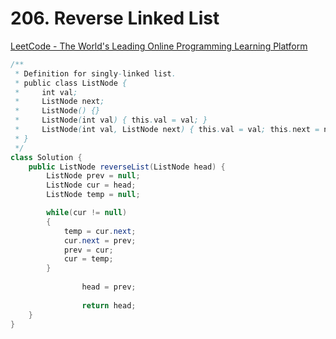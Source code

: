 # 206. Reverse Linked List

[LeetCode - The World's Leading Online Programming Learning Platform](https://leetcode.com/problems/reverse-linked-list/description/)

```java
/**
 * Definition for singly-linked list.
 * public class ListNode {
 *     int val;
 *     ListNode next;
 *     ListNode() {}
 *     ListNode(int val) { this.val = val; }
 *     ListNode(int val, ListNode next) { this.val = val; this.next = next; }
 * }
 */
class Solution {
    public ListNode reverseList(ListNode head) {
        ListNode prev = null;
        ListNode cur = head;
        ListNode temp = null;

        while(cur != null)
        {   
            temp = cur.next;
            cur.next = prev;
            prev = cur;
            cur = temp;
        }
        
				head = prev;      
        
				return head;
    }
}
```